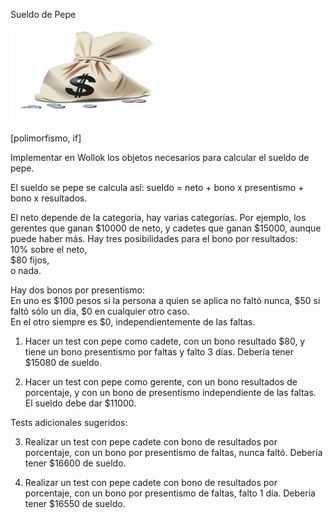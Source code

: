 Sueldo de Pepe

<img src="img/money.jpg" height="150" width="300">

[polimorfismo, if]

Implementar en Wollok los objetos necesarios para calcular el sueldo de pepe.
  
El sueldo se pepe se calcula así: sueldo = neto + bono x presentismo + bono x resultados.

El neto depende de la categoría, hay varias categorías. Por ejemplo, los gerentes que ganan $10000 de neto, y cadetes que ganan $15000, aunque puede haber más.
Hay tres posibilidades para el bono por resultados:  
10% sobre el neto,  
$80 fijos,  
o nada.

Hay dos bonos por presentismo:</br>
En uno es $100 pesos si la persona a quien se aplica no faltó nunca, $50 si faltó sólo un día, $0 en cualquier otro caso. </br>
En el otro siempre es $0, independientemente de las faltas. 

1) Hacer un test con pepe como cadete, con un bono resultado $80, y tiene un bono presentismo por faltas y falto 3 días.
Debería tener $15080 de sueldo.

2) Hacer un test con pepe como gerente, con un bono resultados de porcentaje, y con un bono de presentismo independiente de las faltas. El sueldo debe dar $11000.

Tests adicionales sugeridos: 

3) Realizar un test con pepe cadete con bono de resultados por porcentaje, con un bono por presentismo de faltas, nunca faltó. Debería tener $16600 de sueldo.

4) Realizar un test con pepe cadete con bono de resultados por porcentaje, con un bono por presentismo de faltas, falto 1 día. Debería tener $16550 de sueldo.
